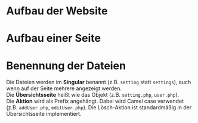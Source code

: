 # Aufbau der Website

# Aufbau einer Seite

# Benennung der Dateien
Die Dateien werden im **Singular** benannt (z.B. `setting` statt `settings`), auch wenn auf der Seite mehrere angezeigt werden.  
Die **Übersichtsseite** heißt wie das Objekt (z.B. `setting.php`, `user.php`).  
Die **Aktion** wird als Prefix angehängt. Dabei wird Camel case verwendet (z.B. `addUser.php`, `editUser.php`). Die Lösch-Aktion ist standardmäßig in der Übersichtsseite implementiert.
